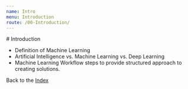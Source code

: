 ```yaml
---
name: Intro
menu: Introduction
route: /00-Introduction/
---
```



# Introduction
  * Definition of Machine Learning
  * Artificial Intelligence vs. Machine Learning vs. Deep Learning
  * Machine Learning Workflow steps to provide structured approach to creating solutions.


Back to the [Index](../)
